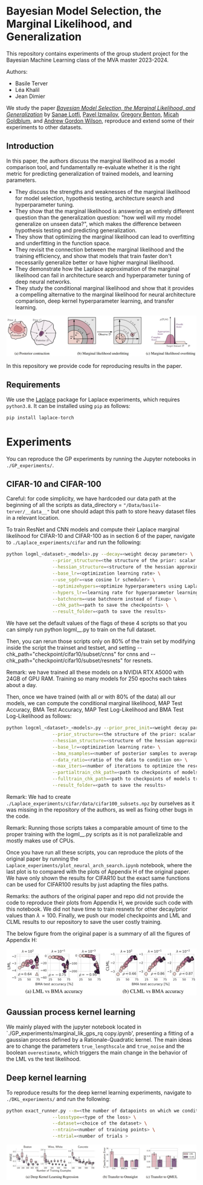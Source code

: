 # Bayesian Model Selection, the Marginal Likelihood, and Generalization


This repository contains experiments of the group student project for the Bayesian Machine Learning class of the MVA master 2023-2024. 

Authors:
- Basile Terver
- Léa Khalil
- Jean Dimier

We study the paper [_Bayesian Model Selection, the Marginal Likelihood, and Generalization_](https://arxiv.org/abs/2202.11678) by [Sanae Lotfi](https://sanaelotfi.github.io/), [Pavel Izmailov](https://izmailovpavel.github.io/), [Gregory Benton](g-benton.github.io), [Micah Goldblum](https://goldblum.github.io/), and [Andrew Gordon Wilson](https://cims.nyu.edu/~andrewgw/), reproduce and extend some of their experiments to other datasets.


## Introduction

In this paper, the authors discuss the marginal likelihood as a model comparison tool, and fundamentally re-evaluate whether it is the right metric for predicting generalization of trained models, and learning parameters.
- They discuss the strengths and weaknesses of the marginal likelihood for model selection, hypothesis testing, architecture search and hyperparameter tuning. 
- They show that the marginal likelihood is answering an entirely different question than the generalization question: "how well will my model generalize on unseen data?", which makes the difference between hypothesis testing and predicting generalization.
- They show that optimizing the marginal likelihood can lead to overfitting and underfitting in the function space. 
- They revisit the connection between the marginal likelihood and the training efficiency, and show that models that train faster don't necessarily generalize better or have higher marginal likelihood. 
- They demonstrate how the Laplace approximation of the marginal likelihood can fail in architecture search and hyperparameter tuning of deep neural networks. 
- They study the conditional marginal likelihood and show that it provides a compelling alternative to the marginal likelihood for neural architecture comparison, deep kernel hyperparameter learning, and transfer learning. 

![Pitfalls of the marginal likelihood](./demos/lml_pitfalls.png)

In this repository we provide code for reproducing results in the paper.

## Requirements

We use the [Laplace](https://github.com/AlexImmer/Laplace) package for Laplace experiments, which requires `python3.8`. It can be installed using `pip` as follows:

```bash
pip install laplace-torch
```

# Experiments

You can reproduce the GP experiments by running the Jupyter notebooks in `./GP_experiments/`. 

## CIFAR-10 and CIFAR-100
Careful: for code simplicity, we have hardcoded our data path at the beginning of all the scripts as data_directory = `"/Data/basile-terver/__data__"` but one should adapt this path to store heavy dataset files in a relevant location.

To train ResNet and CNN models and compute their Laplace marginal likelihood for CIFAR-10 and CIFAR-100 as in section 6 of the paper, navigate to `./Laplace_experiments/cifar` and run the following: 
```bash
python logml_<dataset>_<models>.py --decay=<weight decay parameter> \
				 --prior_structure=<the structure of the prior: scalar or layerwise> \
                 --hessian_structure=<structure of the hessian approximation: full, kron, diag> \
                 --base_lr=<optimization learning rate> \
                 --use_sgdr=<use cosine lr scheduler> \
                 --optimizehypers=<optimize hyperparameters using Laplace approximation> \
                 --hypers_lr=<learning rate for hyperparameter learning> \
                 --batchnorm=<use batchnorm instead of fixup> \
                 --chk_path=<path to save the checkpoints> \
                 --result_folder=<path to save the results> 
```
We have set the default values of the flags of these 4 scripts so that you can simply run python logml_<dataset>_<models>.py to train on the full dataset. 

Then, you can rerun those scripts only on 80% of the train set by modifying inside the script the trainset and testset, and setting --chk_path="checkpoint/cifar10/subset/cnns" for cnns and --chk_path="checkpoint/cifar10/subset/resnets" for resnets.

Remark: we have trained all these models on a NVIDIA RTX A5000 with 24GB of GPU RAM. Training so many models for 250 epochs each takes about a day.

Then, once we have trained (with all or with 80% of the data) all our models, we can compute the conditional marginal likelihood, MAP Test Accuracy, BMA Test Accuracy, MAP Test Log-Likelihood and BMA Test Log-Likelihood as follows:

```bash
python logcml_<dataset>_<models>.py --prior_prec_init=<weight decay parameter> \
				 --prior_structure=<the structure of the prior: scalar or layerwise> \
                 --hessian_structure=<structure of the hessian approximation: full, kron, diag> \
                 --base_lr=<optimization learning rate> \
                 --bma_nsamples=<number of posterior samples to average over> \
                 --data_ratio=<ratio of the data to condition on> \
                 --max_iters=<number of iterations to optimize the rescaling parameter of the hessian> \
                 --partialtrain_chk_path=<path to checkpoints of models trained on a fraction of the data> \
                 --fulltrain_chk_path=<path to checkpoints of models trained on the full data> \
                 --result_folder=<path to save the results> 
```

Remark: We had to create `./Laplace_experiments/cifar/data/cifar100_subsets.npz` by ourselves as it was missing in the repository of the authors, as well as fixing other bugs in the code.

Remark: Running those scripts takes a comparable amount of time to the proper training with the logml_<dataset>_<models>.py scripts as it is not parallelizable and mostly makes use of CPUs.

Once you have run all these scripts, you can reproduce the plots of the original paper by running the `Laplace_experiments/plot_neural_arch_search.ipynb` notebook, where the last plot is to compared with the plots of Appendix H of the original paper. We have only shown the results for CIFAR10 but the exact same functions can be used for CIFAR100 results by just adapting the files paths. 

Remarks: the authors of the original paper and repo did not provide the code to reproduce their plots from Appendix H, we provide such code with this notebook. We did not have time to train resnets for other decay/prior values than $\lambda=100$. Finally, we push our model checkpoints and LML and CLML results to our repository to save the user costly training.

The below figure from the original paper is a summary of all the figures of Appendix H:

![Neural hyperparameter optimization for CIFAR-100](./demos/laplace_cifar100.png)

## Gaussian process kernel learning

We mainly played with the jupyter notebook located in `./GP_experiments/marginal_lik_gps_rq copy.ipynb', presenting a fitting of a gaussian process defined by a Rationale-Quadratic kernel. The main ideas are to change the parameters $\texttt{true_lengthscale}$ and $\texttt{true_noise}$ and the boolean $\texttt{overestimate}$, which triggers the main change in the behavior of the LML vs the test likelihood. 

## Deep kernel learning 

To reproduce results for the deep kernel learning experiments, navigate to `./DKL_experiments/` and run the following:

```bash
python exact_runner.py --m=<the number of datapoints on which we condition> \
				 --losstype=<type of the loss> \
                 --dataset=<choice of the dataset> \
                 --ntrain=<number of training points> \
                 --ntrial=<number of trials > 
```

![Deep kernel learning experiments](./demos/dkl_results.png)

